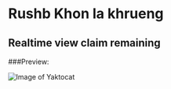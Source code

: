 # Rushb Khon la khrueng
## Realtime view claim remaining

###Preview:

![Image of Yaktocat](https://st4rchaser.github.io/rushb-khon-la-khrueng/preview.gif)
